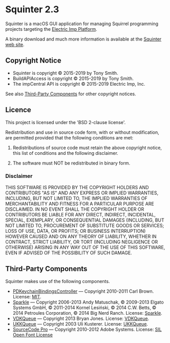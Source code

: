 # Squinter 2.3 #

Squinter is a macOS GUI application for managing Squirrel programming projects targeting the [Electric Imp Platform](https://devloper.electricimp.com).

A binary download and much more information is available at the [Squinter web site](https://smittytone.github.io/squinter/index.html).

## Copyright Notice ##

- Squinter is copyright &copy; 2015-2019 by Tony Smith.
- BuildAPIAccess is copyright &copy; 2015-2019 by Tony Smith.
- The impCentral API is copyright &copy; 2015-2019 Electric Imp, Inc.

See also [Third-Party Components](#third-party-components) for other copyright notices.

## Licence ##

This project is licensed under the 'BSD 2-clause license'.

Redistribution and use in source code form, with or without modification, are permitted provided that the following conditions are met:

1. Redistributions of source code must retain the above copyright notice, this list of conditions and the following disclaimer.

2. The software must NOT be redistributed in binary form.

### Disclaimer ###

THIS SOFTWARE IS PROVIDED BY THE COPYRIGHT HOLDERS AND CONTRIBUTORS "AS IS"
AND ANY EXPRESS OR IMPLIED WARRANTIES, INCLUDING, BUT NOT LIMITED TO, THE
IMPLIED WARRANTIES OF MERCHANTABILITY AND FITNESS FOR A PARTICULAR PURPOSE ARE
DISCLAIMED. IN NO EVENT SHALL THE COPYRIGHT HOLDER OR CONTRIBUTORS BE LIABLE
FOR ANY DIRECT, INDIRECT, INCIDENTAL, SPECIAL, EXEMPLARY, OR CONSEQUENTIAL
DAMAGES (INCLUDING, BUT NOT LIMITED TO, PROCUREMENT OF SUBSTITUTE GOODS OR
SERVICES; LOSS OF USE, DATA, OR PROFITS; OR BUSINESS INTERRUPTION) HOWEVER
CAUSED AND ON ANY THEORY OF LIABILITY, WHETHER IN CONTRACT, STRICT LIABILITY,
OR TORT (INCLUDING NEGLIGENCE OR OTHERWISE) ARISING IN ANY WAY OUT OF THE USE
OF THIS SOFTWARE, EVEN IF ADVISED OF THE POSSIBILITY OF SUCH DAMAGE.

## Third-Party Components ##

Squinter makes use of the following components.

- [PDKeychainBindingsController](https://github.com/carlbrown/PDKeychainBindingsController) &mdash; Copyright 2010-2011 Carl Brown. License: [MIT](https://github.com/carlbrown/PDKeychainBindingsController/blob/master/LICENSE).
- [Sparkle](https://github.com/sparkle-project/Sparkle) &mdash; Copyright 2006-2013 Andy Matuschak, © 2009-2013 Elgato Systems GmbH, © 2011-2014 Kornel Lesiński, © 2014 C.W. Betts, © 2014 Petroules Corporation, © 2014 Big Nerd Ranch. License: [Sparkle](https://github.com/sparkle-project/Sparkle/blob/master/LICENSE).
- [VDKQueue](https://github.com/bdkjones/VDKQueue) &mdash; Copyright 2013 Bryan Jones. License: [VDKQueue](https://github.com/bdkjones/VDKQueue#License).
- [UKKQueue](https://github.com/uliwitness/UliKit) &mdash; Copyright 2003 Uli Kusterer. License: [UKKQueue](https://github.com/uliwitness/UliKit/blob/master/docs/UKKQueue%20Readme.txt).
- [SourceCode Pro](https://github.com/adobe-fonts/source-code-pro) &mdash; Copyright 2010-2012 Adobe Systems. License: [SIL Open Font License](https://github.com/adobe-fonts/source-code-pro/blob/master/LICENSE.txt)
